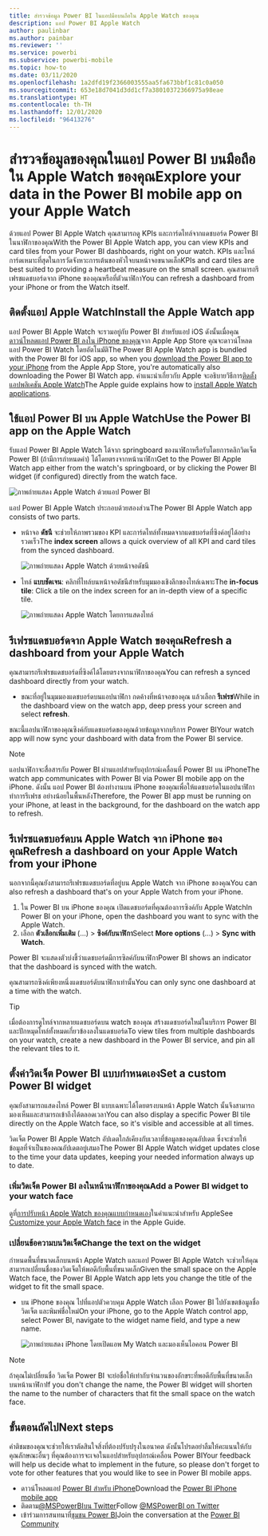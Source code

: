 ```yaml
---
title: สำรวจข้อมูล Power BI ในแอปมือบนถือใน Apple Watch ของคุณ
description: แอป Power BI Apple Watch
author: paulinbar
ms.author: painbar
ms.reviewer: ''
ms.service: powerbi
ms.subservice: powerbi-mobile
ms.topic: how-to
ms.date: 03/11/2020
ms.openlocfilehash: 1a2dfd19f2366003555aa5fa673bbf1c81c0a050
ms.sourcegitcommit: 653e18d7041d3dd1cf7a38010372366975a98eae
ms.translationtype: HT
ms.contentlocale: th-TH
ms.lasthandoff: 12/01/2020
ms.locfileid: "96413276"
---
```

# <a name="explore-your-data-in-the-power-bi-mobile-app-on-your-apple-watch"></a><span data-ttu-id="21fca-103">สำรวจข้อมูลของคุณในแอป Power BI บนมือถือใน Apple Watch ของคุณ</span><span class="sxs-lookup"><span data-stu-id="21fca-103">Explore your data in the Power BI mobile app on your Apple Watch</span></span>
<span data-ttu-id="21fca-104">ด้วยแอป Power BI Apple Watch คุณสามารถดู KPIs และการ์ดไทล์จากแดชบอร์ด Power BI ในนาฬิกาของคุณ</span><span class="sxs-lookup"><span data-stu-id="21fca-104">With the Power BI Apple Watch app, you can view KPIs and card tiles from your Power BI dashboards, right on your watch.</span></span> <span data-ttu-id="21fca-105">KPIs และไทล์การ์ดเหมาะที่สุดในการวัดจังหวะการเต้นของหัวใจบนหน้าจอขนาดเล็ก</span><span class="sxs-lookup"><span data-stu-id="21fca-105">KPIs and card tiles are best suited to providing a heartbeat measure on the small screen.</span></span> <span data-ttu-id="21fca-106">คุณสามารถรีเฟรชแดชบอร์ดจาก iPhone ของคุณหรือที่ตัวนาฬิกา</span><span class="sxs-lookup"><span data-stu-id="21fca-106">You can refresh a dashboard from your iPhone or from the Watch itself.</span></span>

## <a name="install-the-apple-watch-app"></a><span data-ttu-id="21fca-107">ติดตั้งแอป Apple Watch</span><span class="sxs-lookup"><span data-stu-id="21fca-107">Install the Apple Watch app</span></span>
<span data-ttu-id="21fca-108">แอป Power BI Apple Watch จะรวมอยู่กับ Power BI สำหรับแอป iOS ดังนั้นเมื่อคุณ[ดาวน์โหลดแอป Power BI ลงใน iPhone ของคุณ](https://go.microsoft.com/fwlink/?LinkId=522062 "ดาวน์โหลดแอป iPhone")จาก Apple App Store คุณจะดาวน์โหลดแอป Power BI Watch โดยอัตโนมัติ</span><span class="sxs-lookup"><span data-stu-id="21fca-108">The Power BI Apple Watch app is bundled with the Power BI for iOS app, so when you [download the Power BI app to your iPhone](https://go.microsoft.com/fwlink/?LinkId=522062 "Download the iPhone app") from the Apple App Store, you're automatically also downloading the Power BI Watch app.</span></span> <span data-ttu-id="21fca-109">คำแนะนำเกี่ยวกับ Apple จะอธิบายวิธีการ[ติดตั้งแอปพลิเคชัน Apple Watch](https://support.apple.com/HT204784)</span><span class="sxs-lookup"><span data-stu-id="21fca-109">The Apple guide explains how to [install Apple Watch applications](https://support.apple.com/HT204784).</span></span>

## <a name="use-the-power-bi-app-on-the-apple-watch"></a><span data-ttu-id="21fca-110">ใช้แอป Power BI บน Apple Watch</span><span class="sxs-lookup"><span data-stu-id="21fca-110">Use the Power BI app on the Apple Watch</span></span>
<span data-ttu-id="21fca-111">รับแอป Power BI Apple Watch ได้จาก springboard ของนาฬิกาหรือรับโดยการคลิกวิดเจ็ต Power BI (ถ้ามีการกำหนดค่า) ได้โดยตรงจากหน้านาฬิกา</span><span class="sxs-lookup"><span data-stu-id="21fca-111">Get to the Power BI Apple Watch app either from the watch's springboard, or by clicking the Power BI widget (if configured) directly from the watch face.</span></span>

![ภาพถ่ายแสดง Apple Watch ด้วยแอป Power BI](./media/mobile-apple-watch/pbi_aplwatch_complicatn240arrow.png)

<span data-ttu-id="21fca-113">แอป Power BI Apple Watch ประกอบด้วยสองส่วน</span><span class="sxs-lookup"><span data-stu-id="21fca-113">The Power BI Apple Watch app consists of two parts.</span></span>

* <span data-ttu-id="21fca-114">หน้าจอ **ดัชนี** จะช่วยให้ภาพรวมของ KPI และการ์ดไทล์ทั้งหมดจากแดชบอร์ดที่ซิงค์อยู่ได้อย่างรวดเร็ว</span><span class="sxs-lookup"><span data-stu-id="21fca-114">The **index screen** allows a quick overview of all KPI and card tiles from the synced dashboard.</span></span>
  
  ![ภาพถ่ายแสดง Apple Watch ด้วยหน้าจอดัชนี](./media/mobile-apple-watch/pbi_aplwatch_indexscreen240.png)
* <span data-ttu-id="21fca-116">ไทล์ **แบบชัดเจน**: คลิกที่ไทล์บนหน้าจอดัชนีสำหรับมุมมองเชิงลึกของไทล์เฉพาะ</span><span class="sxs-lookup"><span data-stu-id="21fca-116">The **in-focus tile**: Click a tile on the index screen for an in-depth view of a specific tile.</span></span>
  
  ![ภาพถ่ายแสดง Apple Watch โดยการแสดงไทล์](./media/mobile-apple-watch/pbi_aplwatch_kpi.png)

## <a name="refresh-a-dashboard-from-your-apple-watch"></a><span data-ttu-id="21fca-118">รีเฟรชแดชบอร์ดจาก Apple Watch ของคุณ</span><span class="sxs-lookup"><span data-stu-id="21fca-118">Refresh a dashboard from your Apple Watch</span></span>
<span data-ttu-id="21fca-119">คุณสามารถรีเฟรชแดชบอร์ดที่ซิงค์ได้โดยตรงจากนาฬิกาของคุณ</span><span class="sxs-lookup"><span data-stu-id="21fca-119">You can refresh a synced dashboard directly from your watch.</span></span>

* <span data-ttu-id="21fca-120">ขณะที่อยู่ในมุมมองแดชบอร์ดบนแอปนาฬิกา กดค้างที่หน้าจอของคุณ แล้วเลือก **รีเฟรช**</span><span class="sxs-lookup"><span data-stu-id="21fca-120">While in the dashboard view on the watch app, deep press your screen and select **refresh**.</span></span>

<span data-ttu-id="21fca-121">ขณะนี้แอปนาฬิกาของคุณซิงค์กับแดชบอร์ดของคุณด้วยข้อมูลจากบริการ Power BI</span><span class="sxs-lookup"><span data-stu-id="21fca-121">Your watch app will now sync your dashboard with data from the Power BI service.</span></span>

> [!NOTE]
> <span data-ttu-id="21fca-122">แอปนาฬิกาจะสื่อสารกับ Power BI ผ่านแอปสำหรับอุปกรณ์เคลื่อนที่ Power BI บน iPhone</span><span class="sxs-lookup"><span data-stu-id="21fca-122">The watch app communicates with Power BI via Power BI mobile app on the iPhone.</span></span> <span data-ttu-id="21fca-123">ดังนั้น แอป Power BI ต้องทำงานบน iPhone ของคุณเพื่อให้แดชบอร์ดในแอปนาฬิกาทำการรีเฟรช อย่างน้อยในพื้นหลัง</span><span class="sxs-lookup"><span data-stu-id="21fca-123">Therefore, the Power BI app must be running on your iPhone, at least in the background, for the dashboard on the watch app to refresh.</span></span>
> 
> 

## <a name="refresh-a-dashboard-on-your-apple-watch-from-your-iphone"></a><span data-ttu-id="21fca-124">รีเฟรชแดชบอร์ดบน Apple Watch จาก iPhone ของคุณ</span><span class="sxs-lookup"><span data-stu-id="21fca-124">Refresh a dashboard on your Apple Watch from your iPhone</span></span>
<span data-ttu-id="21fca-125">นอกจากนี้คุณยังสามารถรีเฟรชแดชบอร์ดที่อยู่บน Apple Watch จาก iPhone ของคุณ</span><span class="sxs-lookup"><span data-stu-id="21fca-125">You can also refresh a dashboard that's on your Apple Watch from your iPhone.</span></span>

1. <span data-ttu-id="21fca-126">ใน Power BI บน iPhone ของคุณ เปิดแดชบอร์ดที่คุณต้องการซิงค์กับ Apple Watch</span><span class="sxs-lookup"><span data-stu-id="21fca-126">In Power BI on your iPhone, open the dashboard you want to sync with the Apple Watch.</span></span> 
2. <span data-ttu-id="21fca-127">เลือก **ตัวเลือกเพิ่มเติม** (...) > **ซิงค์กับนาฬิกา**</span><span class="sxs-lookup"><span data-stu-id="21fca-127">Select **More options** (...) > **Sync with Watch**.</span></span>

<span data-ttu-id="21fca-128">Power BI จะแสดงตัวบ่งชี้ว่าแดชบอร์ดมีการซิลค์กับนาฬิกา</span><span class="sxs-lookup"><span data-stu-id="21fca-128">Power BI shows an indicator that the dashboard is synced with the watch.</span></span>

<span data-ttu-id="21fca-129">คุณสามารถซิงค์เพียงหนึ่งแดชบอร์ดับนาฬิกาเท่านั้น</span><span class="sxs-lookup"><span data-stu-id="21fca-129">You can only sync one dashboard at a time with the watch.</span></span>

> [!TIP]
> <span data-ttu-id="21fca-130">เมื่อต้องการดูไทล์จากหลายแดชบอร์ดบน watch ของคุณ สร้างแดชบอร์ดใหม่ในบริการ Power BI และปักหมุดไทล์ทั้งหมดเกี่ยวข้องลงในแดชบอร์ด</span><span class="sxs-lookup"><span data-stu-id="21fca-130">To view tiles from multiple dashboards on your watch, create a new dashboard in the Power BI service, and pin all the relevant tiles to it.</span></span>
> 
> 

## <a name="set-a-custom-power-bi-widget"></a><span data-ttu-id="21fca-131">ตั้งค่าวิดเจ็ต Power BI แบบกำหนดเอง</span><span class="sxs-lookup"><span data-stu-id="21fca-131">Set a custom Power BI widget</span></span>
<span data-ttu-id="21fca-132">คุณยังสามารถแสดงไทล์ Power BI แบบเฉพาะได้โดยตรงบนหน้า Apple Watch นั้นจึงสามารถมองเห็นและสามารถเข้าถึงได้ตลอดเวลา</span><span class="sxs-lookup"><span data-stu-id="21fca-132">You can also display a specific Power BI tile directly on the Apple Watch face, so it's visible and accessible at all times.</span></span>

<span data-ttu-id="21fca-133">วิดเจ็ต Power BI Apple Watch อัปเดตใกล้เคียงกับเวลาที่ข้อมูลของคุณอัปเดต ซึ่งจะช่วยให้ข้อมูลที่จำเป็นของคณอัปเดตอยู่เสมอ</span><span class="sxs-lookup"><span data-stu-id="21fca-133">The Power BI Apple Watch widget updates close to the time your data updates, keeping your needed information always up to date.</span></span>

### <a name="add-a-power-bi-widget-to-your-watch-face"></a><span data-ttu-id="21fca-134">เพิ่มวิดเจ็ต Power BI ลงในหน้านาฬิกาของคุณ</span><span class="sxs-lookup"><span data-stu-id="21fca-134">Add a Power BI widget to your watch face</span></span>
<span data-ttu-id="21fca-135">ดูที่[การปรับหน้า Apple Watch ของคุณแบบกำหนดเอง](https://support.apple.com/HT205536)ในคำแนะนำสำหรับ Apple</span><span class="sxs-lookup"><span data-stu-id="21fca-135">See [Customize your Apple Watch face](https://support.apple.com/HT205536) in the Apple Guide.</span></span>

### <a name="change-the-text-on-the-widget"></a><span data-ttu-id="21fca-136">เปลี่ยนข้อความบนวิดเจ็ต</span><span class="sxs-lookup"><span data-stu-id="21fca-136">Change the text on the widget</span></span>
<span data-ttu-id="21fca-137">กำหนดพื้นที่ขนาดเล็กบนหน้า Apple Watch และแอป Power BI Apple Watch จะช่วยให้คุณสามารถเปลี่ยนชื่อของวิดเจ็ตให้พอดีกับพื้นที่ขนาดเล็ก</span><span class="sxs-lookup"><span data-stu-id="21fca-137">Given the small space on the Apple Watch face, the Power BI Apple Watch app lets you change the title of the widget to fit the small space.</span></span>

* <span data-ttu-id="21fca-138">บน iPhone ของคุณ ไปที่แอปตัวควบคุม Apple Watch เลือก Power BI ไปยังเขตข้อมูลชื่อวิดเจ็ต และพิมพ์ชื่อใหม่</span><span class="sxs-lookup"><span data-stu-id="21fca-138">On your iPhone, go to the Apple Watch control app, select Power BI, navigate to the widget name field, and type a new name.</span></span>
  
  ![ภาพถ่ายแสดง iPhone โดยเปิดแอพ My Watch และมองเห็นไอคอน Power BI](./media/mobile-apple-watch/pbi_aplwatch_oniphone.png)

> [!NOTE]
> <span data-ttu-id="21fca-140">ถ้าคุณไม่เปลี่ยนชื่อ วิดเจ็ต Power BI จะย่อชื่อให้เท่ากับจำนวนของอักขระที่พอดีกับพื้นที่ขนาดเล็กบนหน้านาฬิกา</span><span class="sxs-lookup"><span data-stu-id="21fca-140">If you don't change the name, the Power BI widget will shorten the name to the number of characters that fit the small space on the watch face.</span></span> 
> 
> 

## <a name="next-steps"></a><span data-ttu-id="21fca-141">ขั้นตอนถัดไป</span><span class="sxs-lookup"><span data-stu-id="21fca-141">Next steps</span></span>
<span data-ttu-id="21fca-142">คำติชมของคุณจะช่วยให้เราตัดสินใจสิ่งที่ต้องปรับปรุงในอนาคต ดังนั้นโปรดอย่าลืมให้คะแนนให้กับคุณลักษณะอื่นๆ ที่คุณต้องการจะเจอในแอปสำหรับอุปกรณ์เคลื่อน Power BI</span><span class="sxs-lookup"><span data-stu-id="21fca-142">Your feedback will help us decide what to implement in the future, so please don't forget to vote for other features that you would like to see in Power BI mobile apps.</span></span> 

* <span data-ttu-id="21fca-143">ดาวน์โหลดแอป [Power BI สำหรับ iPhone](https://go.microsoft.com/fwlink/?LinkId=522062)</span><span class="sxs-lookup"><span data-stu-id="21fca-143">Download the [Power BI iPhone mobile app](https://go.microsoft.com/fwlink/?LinkId=522062)</span></span>
* <span data-ttu-id="21fca-144">ติดตาม[@MSPowerBIบน Twitter](https://twitter.com/MSPowerBI)</span><span class="sxs-lookup"><span data-stu-id="21fca-144">Follow [@MSPowerBI on Twitter](https://twitter.com/MSPowerBI)</span></span>
* <span data-ttu-id="21fca-145">เข้าร่วมการสนทนาที่[ชุมชน Power BI](https://community.powerbi.com/)</span><span class="sxs-lookup"><span data-stu-id="21fca-145">Join the conversation at the [Power BI Community](https://community.powerbi.com/)</span></span>

